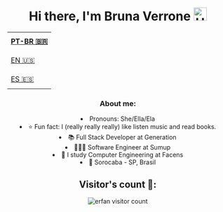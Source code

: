 <h1 align="center">Hi there, I'm Bruna Verrone <img alt="Hi There!" width="30px" src="https://camo.githubusercontent.com/35d3d11359a49bf12aebb834cc13fd81b95eff4e/68747470733a2f2f6d656469612e67697068792e636f6d2f6d656469612f6876524a434c467a6361737252346961377a2f67697068792e676966"/></h1>

<table align="center">
  <tr>
    <td height="43px">
      <b>
        <a href="README.md">PT-BR 🇧🇷</a>
      </b>
    </td>
  </tr>
  <tr>
    <td height="43px">
      <a href="readme-en.md">EN 🇺🇸</a>
    </td>
  </tr>
 <tr>
    <td height="43px">
      <a href="readme-es.md">ES 🇪🇸</a>
    </td>
  </tr>
</table>

<div align="center">
 <h3 align="center">About me:</h3>
 <li> Pronouns: She/Ella/Ela</li>
 <li>⭐ Fun fact: I (really really really) like listen music and read books.</li>
 <li>📚 Full Stack Developer at Generation </li>
 <li>👩🏻‍💻 Software Engineer at Sumup </li>
 <li>📖 I study Computer Engineering at Facens </li> 
 <li>📍 Sorocaba - SP, Brasil</li>
 </div>

<h2 align="center">Visitor's count 💜:</h2>
<p align="center"><img src="https://profile-counter.glitch.me/{verronebru}/count.svg" alt="erfan visitor count" /></p>
